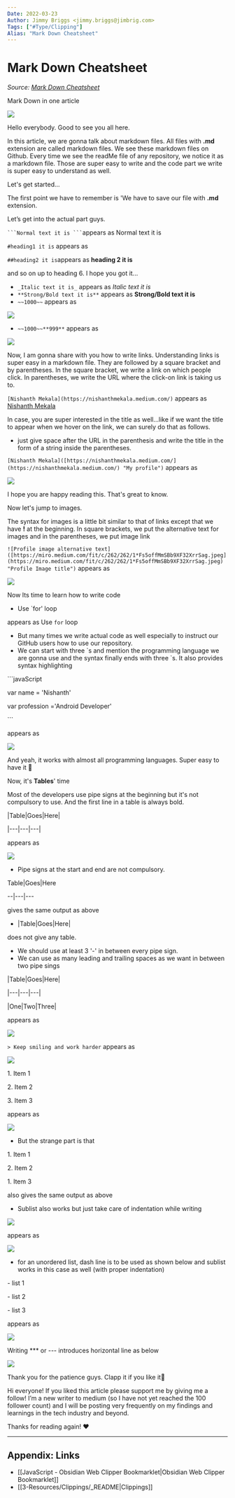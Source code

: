 ```yaml
---
Date: 2022-03-23
Author: Jimmy Briggs <jimmy.briggs@jimbrig.com>
Tags: ["#Type/Clipping"]
Alias: "Mark Down Cheatsheet"
---
```


# Mark Down Cheatsheet

*Source: [Mark Down Cheatsheet](https://medium.com/@nishanthmekala/mark-down-cheatsheet-536f088f93fe)*

Mark Down in one article

![](https://miro.medium.com/max/700/0*iNvz9upHHcc61sBT.jpg)

Hello everybody. Good to see you all here.

In this article, we are gonna talk about markdown files. All files with **.md** extension are called markdown files. We see these markdown files on Github. Every time we see the readMe file of any repository, we notice it as a markdown file. Those are super easy to write and the code part we write is super easy to understand as well.

Let's get started...

The first point we have to remember is 'We have to save our file with **.md** extension.

Let’s get into the actual part guys.

` ```Normal text it is ``` `appears as Normal text it is

`#heading1 it is` appears as

`##heading2 it is`appears as **heading 2 it is**

and so on up to heading 6. I hope you got it...

-   `_Italic text it is_` appears as *Italic text it is*
-   `**Strong/Bold text it is**` appears as **Strong/Bold text it is**
-   `~~1000~~` appears as

![](https://miro.medium.com/max/64/1*js9VIBiEg-6PSwvaVklXoA.png)

-   `~~1000~~**999**` appears as

![](https://miro.medium.com/max/78/1*M0v5HJHS1z1TZ1o-xFjbBg.png)

Now, I am gonna share with you how to write links. Understanding links is super easy in a markdown file. They are followed by a square bracket and by parentheses. In the square bracket, we write a link on which people click. In parentheses, we write the URL where the click-on link is taking us to.

`[Nishanth Mekala](https://nishanthmekala.medium.com/)` appears as [Nishanth Mekala](https://nishanthmekala.medium.com/)

In case, you are super interested in the title as well...like if we want the title to appear when we hover on the link, we can surely do that as follows.

-   just give space after the URL in the parenthesis and write the title in the form of a string inside the parentheses.

`[Nishanth Mekala]([https://nishanthmekala.medium.com/](https://nishanthmekala.medium.com/) "My profile")` appears as

![](https://miro.medium.com/max/140/1*hfmbenq7OJ6l0E4sQxUbQg.png)

I hope you are happy reading this. That's great to know.

Now let's jump to images.

The syntax for images is a little bit similar to that of links except that we have **!** at the beginning. In square brackets, we put the alternative text for images and in the parentheses, we put image link

`![Profile image alternative text]([https://miro.medium.com/fit/c/262/262/1*Fs5offMmSBb9XF32XrrSag.jpeg](https://miro.medium.com/fit/c/262/262/1*Fs5offMmSBb9XF32XrrSag.jpeg) "Profile Image title")` appears as

![](https://miro.medium.com/max/280/1*_Tkj6RtcWWRYXm_9b9CGcQ.png)

Now Its time to learn how to write code

-   Use \`for' loop

appears as Use `for` loop

-   But many times we write actual code as well especially to instruct our GitHub users how to use our repository.
-   We can start with three \`s and mention the programming language we are gonna use and the syntax finally ends with three \`s. It also provides syntax highlighting

\`\`\`javaScript

var name = 'Nishanth'

var profession ='Android Developer'

\`\`\`

appears as

![](https://miro.medium.com/max/700/1*HvKkW64gto_bMuA7EeMLjA.png)

And yeah, it works with almost all programming languages. Super easy to have it 🙂

Now, it's **Tables**' time

Most of the developers use pipe signs at the beginning but it's not compulsory to use. And the first line in a table is always bold.

|Table|Goes|Here|

|---|---|---|

appears as

![](https://miro.medium.com/max/212/1*agb5zNGPkHfEoipZpuoNGQ.png)

-   Pipe signs at the start and end are not compulsory.

Table|Goes|Here

\--|---|---

gives the same output as above

-   |Table|Goes|Here|

does not give any table.

-   We should use at least 3 '-' in between every pipe sign.
-   We can use as many leading and trailing spaces as we want in between two pipe sings

|Table|Goes|Here|

|---|---|---|

|One|Two|Three|

appears as

![](https://miro.medium.com/max/217/1*zG6vuCJNAzBKx0GxeQh87w.png)

`> Keep smiling and work harder` appears as

![](https://miro.medium.com/max/433/1*14qYHgEdZXfrOwOB06TRNQ.png)

1\. Item 1

2\. Item 2

3\. Item 3

appears as

![](https://miro.medium.com/max/83/1*VV2zPmdhFJjZY5v2E9YzTw.png)

-   But the strange part is that

1\. Item 1

2\. Item 2

1\. Item 3

also gives the same output as above

-   Sublist also works but just take care of indentation while writing

![](https://miro.medium.com/max/113/1*XnQud4tKsZIiQ0O5TG30uw.png)

appears as

![](https://miro.medium.com/max/125/1*kaxsLN0jpE7F6ZgPojDN1Q.png)

-   for an unordered list, dash line is to be used as shown below and sublist works in this case as well (with proper indentation)

\- list 1

\- list 2

\- list 3

appears as

![](https://miro.medium.com/max/82/1*EBWmNUN-pDNuttAeMPKPeg.png)

Writing \*\*\* or --- introduces horizontal line as below

![](https://miro.medium.com/max/700/1*I7yCeyBmtwgZor_ceaoF5w.png)

Thank you for the patience guys. Clapp it if you like it🙂

Hi everyone! If you liked this article please support me by giving me a follow! I’m a new writer to medium (so I have not yet reached the 100 follower count) and I will be posting very frequently on my findings and learnings in the tech industry and beyond.

Thanks for reading again! ❤️

***

## Appendix: Links

- [[JavaScript - Obsidian Web Clipper Bookmarklet|Obsidian Web Clipper Bookmarklet]]
- [[3-Resources/Clippings/_README|Clippings]]
